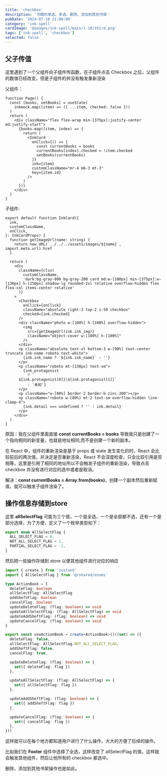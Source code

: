 ```yaml
---
title: 'checkbox'
description: '书籍的单选、多选、删除，添加到其他书架'
pubDate: '2024-07-18 21:00:00'
category: 'ink-spell'
cardImage: '@images/ink-spell/main/1-10/third.png'
tags: ['ink-spell', 'checkbox']
selected: false
---
```


## 父子传值

这里遇到了一个父组件向子组件传函数，在子组件点击 Checkbox 之后，父组件的数值已经改变，但是子组件的并没有触发重新渲染

父组件：

```tsx
function Page() {
  const [books, setBooks] = useState(
    inkmock.map((item) => ({ ...item, checked: false }))
  )
  return (
    <div className="flex flex-wrap min-[375px]:justify-center md:justify-start">
      {books.map((item, index) => {
        return (
          <InkCard
            onClick={() => {
              const currentBooks = books
              currentBooks[index].checked = !item.checked
              setBooks(currentBooks)
            }}
            ink={item}
            customClassName="mr-4 mb-3 mt-3"
            key={item.id}
          />
        )
      })}
    </div>
  )
}
```

子组件:

```tsx
export default function InkCard({
  ink,
  customClassName,
  onClick,
}: InkCardProps) {
  function getImageUrl(name: string) {
    return new URL(`../../../assets/images/${name}`, import.meta.url).href
  }

  return (
    <div
      className={clsx(
        customClassName,
        'dark:bg-gray-800 bg-gray-200 card md:w-[180px] min-[375px]:w-[130px] h-[250px] shadow-lg rounded-2xl relative overflow-hidden flex flex-col items-center relative'
      )}
    >
      <Checkbox
        onClick={onClick}
        className="absolute right-3 top-2 z-50 checkbox"
        checked={ink.checked}
      />
      <div className="photo w-[100%] h-[100%] overflow-hidden">
        <img
          src={getImageUrl(ink.ink_img)}
          className="object-cover w-[100%] h-[100%]"
        />
      </div>
      <p className="absolute text-xl bottom-3 w-[90%] text-center truncate ink-name roboto text-white">
        {ink.ink_name ? `${ink.ink_name}` : ''}
      </p>
      <p className="roboto mt-[130px] text-sm">
        {ink.protagonist
          ? `
      ${ink.protagonist[0]}|${ink.protagonist[1]}`
          : '未知'}
      </p>
      <p className="w-[80%] border-2 border-b-zinc-300"></p>
      <p className="roboto w-[80%] mt-2 text-sm overflow-hidden line-clamp-4">
        {ink.detail === undefined ? '' : ink.detail}
      </p>
    </div>
  )
}
```

原因：我在父组件里面直接 **const currentBooks = books** 导致我只是创建了一个指向相同的新变量，也就是地址相同,而不是创建一个新的副本。

在 React 中，组件的重新渲染是基于 props 或 state 发生变化的时，React 会比较前后的两次值，并决定是否重新渲染，React 不会深度检查，只会比较引用是否相等，这里是引用了相同的地址所以不会触发子组件的重新渲染，导致点击 checkbox 并没有进行对应的选中或者是取消。

解决：**const currentBooks = Array.from(books)**，创建一个副本然后重新赋值，就可以触发子组件渲染了。

## 操作信息存储到store

这里 **allSelectFlag** 可能为三个值，一个是全选，一个是全部都不选，还有一个是部分选择，为了方便，定义了一个枚举类型如下：

```ts
export enum AllSelectFlag {
  ALL_SELECT_FLAG = 0,
  NOT_ALL_SELECT_FLAG = 1,
  PARTIAL_SELECT_FLAG = -1,
}
```

然后把一些操作存储到 store 以便其他组件进行对应的响应

```ts
import { create } from 'zustand'
import { AllSelectFlag } from '@/shared/enums'

type ActionBook = {
  deleteFlag: boolean
  allSelectFlag: AllSelectFlag
  addSheftFlag: boolean
  cancelFlag: boolean
  updateDeleteFlag: (flag: boolean) => void
  updateAllSelectFlag: (flag: AllSelectFlag) => void
  updateAddSheftFlag: (flag: boolean) => void
  updateCancelFlag: (flag: boolean) => void
}

export const useActionBook = create<ActionBook>()((set) => ({
  deleteFlag: false,
  allSelectFlag: AllSelectFlag.NOT_ALL_SELECT_FLAG,
  addSheftFlag: false,
  cancelFlag: true,

  updateDeleteFlag: (flag: boolean) => {
    set({ deleteFlag: flag })
  },

  updateAllSelectFlag: (flag: AllSelectFlag) => {
    set({ allSelectFlag: flag })
  },

  updateAddSheftFlag: (flag: boolean) => {
    set({ addSheftFlag: flag })
  },

  updateCancelFlag: (flag: boolean) => {
    set({ cancelFlag: flag })
  },
}))
```

这样就可以在每个地方都知道用户进行了什么操作，大大的方便了后续的操作。

比如我们在 **Footer** 组件中选择了全选，这样改变了 allSelectFlag 的值，这样就会触发其他组件，然后让他所有的 checkbox 都选中。

删除，添加到其他书架操作也是如此。
